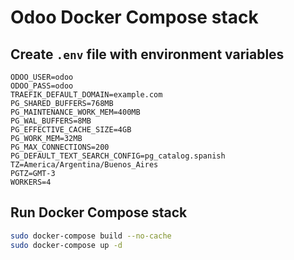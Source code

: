 # Odoo Docker Compose stack

## Create `.env` file with environment variables

```text
ODOO_USER=odoo
ODOO_PASS=odoo
TRAEFIK_DEFAULT_DOMAIN=example.com
PG_SHARED_BUFFERS=768MB
PG_MAINTENANCE_WORK_MEM=400MB
PG_WAL_BUFFERS=8MB
PG_EFFECTIVE_CACHE_SIZE=4GB
PG_WORK_MEM=32MB
PG_MAX_CONNECTIONS=200
PG_DEFAULT_TEXT_SEARCH_CONFIG=pg_catalog.spanish
TZ=America/Argentina/Buenos_Aires
PGTZ=GMT-3
WORKERS=4
```

## Run Docker Compose stack

```bash
sudo docker-compose build --no-cache
sudo docker-compose up -d
```
